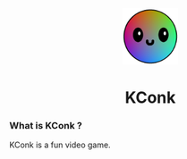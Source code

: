 <div align="center">
	<img
		src="https://raw.githubusercontent.com/Kconk-Game/.github/main/icon.png"
		alt="KConk Logo"
		style="width:20%"
	><br>
	<h1>KConk</h1>
</div>

### What is KConk ?

KConk is a fun video game.
